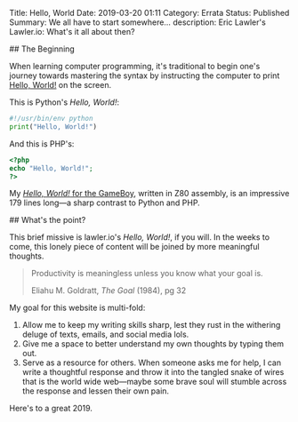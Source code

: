 Title: Hello, World
Date: 2019-03-20 01:11
Category: Errata
Status: Published
Summary: We all have to start somewhere&hellip;
description: Eric Lawler's Lawler.io: What's it all about then?

<section markdown="1">
## The Beginning

When learning computer programming, it's traditional to begin one's journey towards mastering the syntax by instructing the computer to print [Hello, World!](https://en.wikipedia.org/wiki/%22Hello,_World!%22_program#History) on the screen.

This is Python's *Hello, World!*:

```python
#!/usr/bin/env python
print("Hello, World!")
``` 

And this is PHP's:

```php
<?php
echo "Hello, World!";
?>
```

My [*Hello, World!* for the GameBoy](https://github.com/Eiriksmal/gameboy), written in Z80 assembly, is an impressive 179 lines long&mdash;a sharp contrast to Python and PHP.
</section>
<section markdown="1">
## What's the point?

This brief missive is lawler.io's *Hello, World!*, if you will. In the weeks to come, this lonely piece of content will be joined by more meaningful thoughts.

<blockquote><p>Productivity is meaningless unless you know what your goal is.</p>
<footer>Eliahu M. Goldratt, <cite>The Goal</cite> (1984), pg 32</footer>
</blockquote>

My goal for this website is multi-fold:

1. Allow me to keep my writing skills sharp, lest they rust in the withering deluge of texts, emails, and social media lols.
2. Give me a space to better understand my own thoughts by typing them out.
3. Serve as a resource for others. When someone asks me for help, I can write a thoughtful response and throw it into the tangled snake of wires that is the world wide web&mdash;maybe some brave soul will stumble across the response and lessen their own pain.

Here's to a great 2019.
</section>
